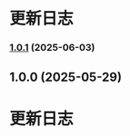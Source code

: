 # 更新日志 


### [1.0.1](https://github.com/Moonofweisheng/ht-ui-uni/compare/v1.0.0...v1.0.1) (2025-06-03)

## 1.0.0 (2025-05-29)

# 更新日志 

